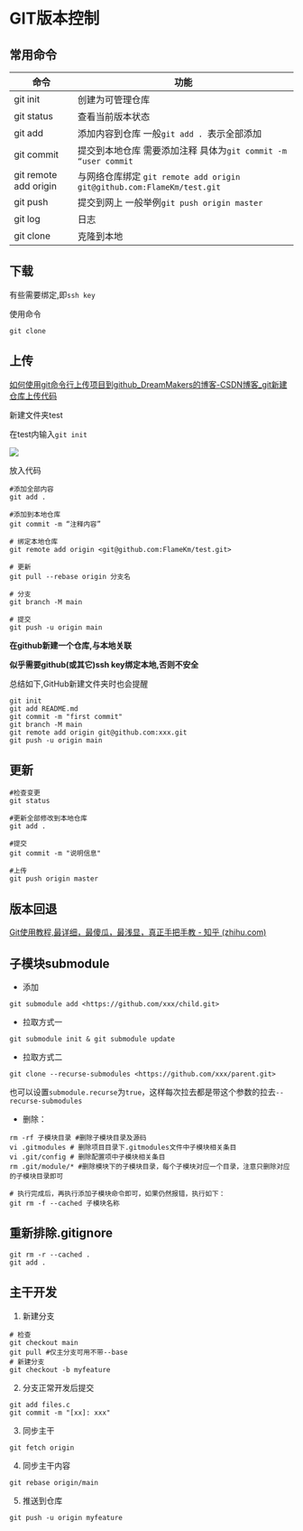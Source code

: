 # GIT版本控制

## 常用命令

| 命令                  | 功能                                                         |
| --------------------- | ------------------------------------------------------------ |
| git init              | 创建为可管理仓库                                             |
| git status            | 查看当前版本状态                                             |
| git add               | 添加内容到仓库 一般``git add . ``表示全部添加                |
| git commit            | 提交到本地仓库 需要添加注释 具体为``git commit -m “user commit`` |
| git remote add origin | 与网络仓库绑定 ``git remote add origin git@github.com:FlameKm/test.git`` |
| git push              | 提交到网上 一般举例``git push origin master``                |
| git log               | 日志                                                         |
| git clone             | 克隆到本地                                                   |

## 下载

有些需要绑定,即``ssh key``

使用命令

```shell
git clone
```

## 上传

[如何使用git命令行上传项目到github_DreamMakers的博客-CSDN博客_git新建仓库上传代码](https://blog.csdn.net/majinggogogo/article/details/81152938)

新建文件夹test

在test内输入``git init``

![](/home/hyc/Project/StudyCode/Notes/media/image58.png)

放入代码

```shell
#添加全部内容
git add . 

#添加到本地仓库
git commit -m “注释内容” 

# 绑定本地仓库
git remote add origin <git@github.com:FlameKm/test.git>

# 更新
git pull --rebase origin 分支名

# 分支
git branch -M main

# 提交
git push -u origin main
```

**在github新建一个仓库,与本地关联**

**似乎需要github(或其它)ssh key绑定本地,否则不安全**



总结如下,GitHub新建文件夹时也会提醒

```shell
git init
git add README.md
git commit -m "first commit"
git branch -M main
git remote add origin git@github.com:xxx.git
git push -u origin main
```

## 更新

```shell
#检查变更
git status

#更新全部修改到本地仓库 
git add .

#提交
git commit -m "说明信息"

#上传
git push origin master
```

## 版本回退

[Git使用教程,最详细，最傻瓜，最浅显，真正手把手教 - 知乎 (zhihu.com)](https://zhuanlan.zhihu.com/p/30044692)

## 子模块submodule

- 添加

```shell
git submodule add <https://github.com/xxx/child.git>
```

- 拉取方式一

```shell
git submodule init & git submodule update
```

- 拉取方式二

```shell
git clone --recurse-submodules <https://github.com/xxx/parent.git>
```

  也可以设置`submodule.recurse`为`true`，这样每次拉去都是带这个参数的拉去`--recurse-submodules`

- 删除：

```shell
rm -rf 子模块目录 #删除子模块目录及源码
vi .gitmodules # 删除项目目录下.gitmodules文件中子模块相关条目
vi .git/config # 删除配置项中子模块相关条目
rm .git/module/* #删除模块下的子模块目录，每个子模块对应一个目录，注意只删除对应的子模块目录即可

# 执行完成后，再执行添加子模块命令即可，如果仍然报错，执行如下：
git rm -f --cached 子模块名称
```


## **重新排除.gitignore**

```shell
git rm -r --cached .
git add .
```

## 主干开发

1. 新建分支

```Shell
# 检查
git checkout main
git pull #仅主分支可用不带--base
# 新建分支
git checkout -b myfeature
```

2. 分支正常开发后提交

```Shell
git add files.c
git commit -m "[xx]: xxx"
```

3. 同步主干

```Shell
git fetch origin
```

4. 同步主干内容

```Shell
git rebase origin/main
```

5. 推送到仓库

```Shell
git push -u origin myfeature 
```

